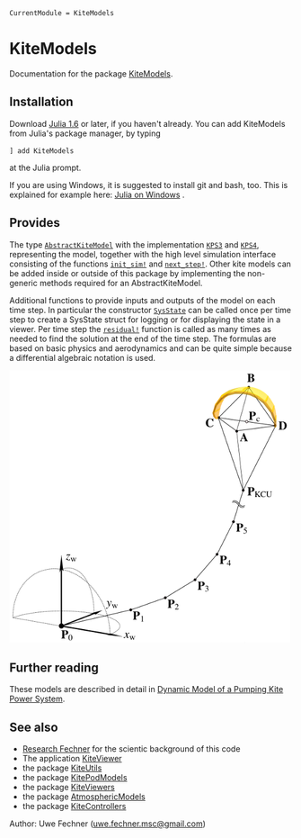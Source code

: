 ```@meta
CurrentModule = KiteModels
```

# KiteModels

Documentation for the package [KiteModels](https://github.com/ufechner7/KiteModels.jl).

## Installation

Download [Julia 1.6](http://www.julialang.org) or later, if you haven't already. You can add KiteModels from  Julia's package manager, by typing 
```
] add KiteModels
``` 
at the Julia prompt.

If you are using Windows, it is suggested to install git and bash, too. This is explained for example here: [Julia on Windows](https://github.com/ufechner7/KiteViewer/blob/main/doc/Windows.md) .

## Provides

The type [`AbstractKiteModel`](@ref) with the implementation [`KPS3`](@ref) and [`KPS4`](@ref), representing the model, together with the high level simulation interface consisting of the functions
[`init_sim!`](@ref) and [`next_step!`](@ref). Other kite models can be added inside or outside of this package by implementing the non-generic methods required for an AbstractKiteModel.

Additional functions to provide inputs and outputs of the model on each time step. In particular the constructor [`SysState`](@ref) can be called once per time step to create a SysState struct for
logging or for displaying the state in a viewer. Per time step the [`residual!`](@ref) function is called as many times as needed to find the solution at the end
of the time step. The formulas are based on basic physics and aerodynamics and can be quite simple because a differential algebraic notation is used.

![Four point kite power system model](kps4.png)

## Further reading
These models are described in detail in [Dynamic Model of a Pumping Kite Power System](http://arxiv.org/abs/1406.6218).

## See also
- [Research Fechner](https://research.tudelft.nl/en/publications/?search=Uwe+Fechner&pageSize=50&ordering=rating&descending=true) for the scientic background of this code
- The application [KiteViewer](https://github.com/ufechner7/KiteViewer)
- the package [KiteUtils](https://github.com/ufechner7/KiteUtils.jl)
- the package [KitePodModels](https://github.com/aenarete/KitePodModels.jl)
- the package [KiteViewers](https://github.com/aenarete/KiteViewers.jl)
- the package [AtmosphericModels](https://github.com/aenarete/AtmosphericModels.jl)
- the package [KiteControllers](https://github.com/aenarete/KiteControllers.jl)

Author: Uwe Fechner (uwe.fechner.msc@gmail.com)
